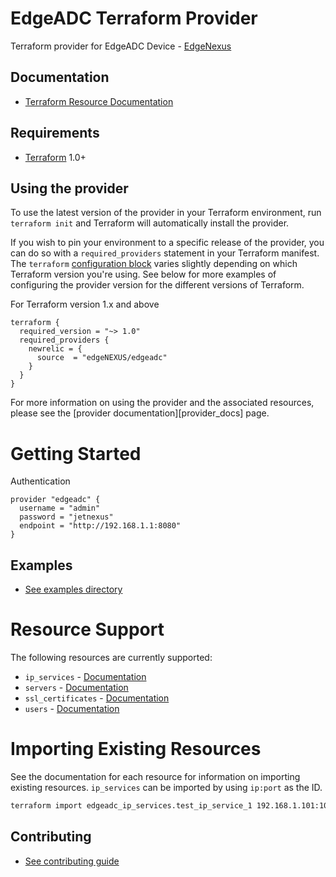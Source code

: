 
# EdgeADC Terraform Provider

Terraform provider for EdgeADC Device - [EdgeNexus](https://www.edgenexus.io/)

## Documentation
- [Terraform Resource Documentation](/docs/index.md)

## Requirements

- [Terraform](https://www.terraform.io/downloads.html) 1.0+

## Using the provider

To use the latest version of the provider in your Terraform environment, run `terraform init` and Terraform will automatically install the provider.

If you wish to pin your environment to a specific release of the provider, you can do so with a `required_providers` statement in your Terraform manifest. The `terraform` [configuration block](https://www.terraform.io/docs/configuration/provider-requirements.html) varies slightly depending on which Terraform version you're using. See below for more examples of configuring the provider version for the different versions of Terraform.

For Terraform version 1.x and above

```hcl
terraform {
  required_version = "~> 1.0"
  required_providers {
    newrelic = {
      source  = "edgeNEXUS/edgeadc"
    }
  }
}
```

For more information on using the provider and the associated resources, please see the [provider documentation][provider_docs] page.

# Getting Started

Authentication
```hcl
provider "edgeadc" {
  username = "admin"
  password = "jetnexus"
  endpoint = "http://192.168.1.1:8080"
}
```

## Examples
- [See examples directory](/examples/main.tf)

# Resource Support
The following resources are currently supported:
- `ip_services` - [Documentation](/docs/resources/ip_services.md)
- `servers` - [Documentation](/docs/resources/server.md)
- `ssl_certificates` - [Documentation](/docs/resources/ssl_certificates.md)
- `users` - [Documentation](/docs/resources/users.md)

# Importing Existing Resources
See the documentation for each resource for information on importing existing resources.
`ip_services` can be imported by using `ip:port` as the ID.
```bash
terraform import edgeadc_ip_services.test_ip_service_1 192.168.1.101:101
```

## Contributing
- [See contributing guide](/contributing)